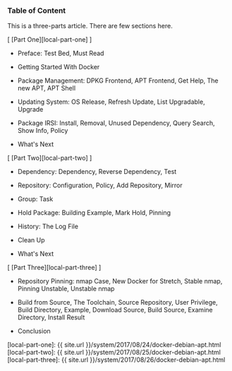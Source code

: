 ### Table of Content

This is a three-parts article.
There are few sections here.

[ [Part One][local-part-one] ]

*	Preface: Test Bed, Must Read

*	Getting Started With Docker

*	Package Management: DPKG Frontend, APT Frontend, Get Help, The new APT, APT Shell

*	Updating System: OS Release, Refresh Update, List Upgradable, Upgrade

*	Package IRSI: Install, Removal, Unused Dependency, Query Search, Show Info, Policy

*	What's Next

[ [Part Two][local-part-two] ]

*	Dependency: Dependency, Reverse Dependency, Test

*	Repository: Configuration, Policy, Add Repository, Mirror

*	Group: Task

*	Hold Package: Building Example, Mark Hold, Pinning

*	History: The Log File

*	Clean Up

*	What's Next

[ [Part Three][local-part-three] ]

*	Repository Pinning: nmap Case, New Docker for Stretch, Stable nmap, Pinning Unstable, Unstable nmap

*	Build from Source, The Toolchain, Source Repository, User Privilege, Build Directory, Example, Download Source, Build Source, Examine Directory, Install Result

*	Conclusion

[//]: <> ( -- -- -- links below -- -- -- )

[local-part-one]:   {{ site.url }}/system/2017/08/24/docker-debian-apt.html
[local-part-two]:   {{ site.url }}/system/2017/08/25/docker-debian-apt.html
[local-part-three]: {{ site.url }}/system/2017/08/26/docker-debian-apt.html
